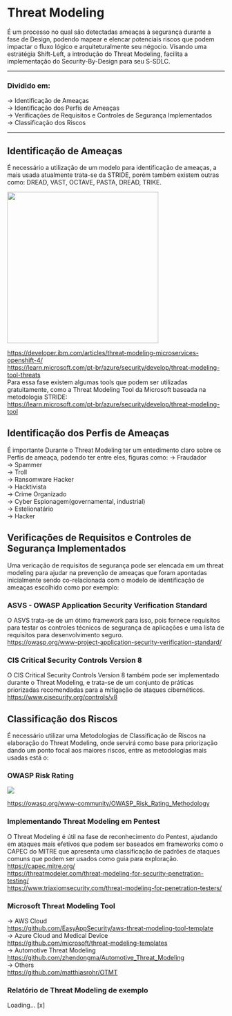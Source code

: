 # Threat Modeling
É um processo no qual são detectadas ameaças à segurança durante a fase de Design, podendo mapear e elencar potenciais riscos que podem impactar o fluxo lógico e arquiteturalmente seu négocio. Visando uma estratégia Shift-Left, a introdução do Threat Modeling, facilita a implementação do Security-By-Design para seu S-SDLC.

---

### Dividido em:  
-> Identificação de Ameaças  
-> Identificação dos Perfis de Ameaças  
-> Verificações de Requisitos e Controles de Segurança Implementados  
-> Classificação dos Riscos  

---

## Identificação de Ameaças
É necessário a utilização de um modelo para identificação de ameaças, a mais usada atualmente trata-se da STRIDE, porém também existem outras como: DREAD, VAST, OCTAVE, PASTA, DREAD, TRIKE.  

<a href="https://www.researchgate.net/profile/J-Mcdonald-10/publication/321484000/figure/fig1/AS:597541452263424@1519476392455/STRIDE-threat-model.png"> 
<img height="350em" src="https://developer.ibm.com/developer/default/articles/threat-modeling-microservices-openshift-4/images/STRIDE.png" />
</a>

https://developer.ibm.com/articles/threat-modeling-microservices-openshift-4/  
https://learn.microsoft.com/pt-br/azure/security/develop/threat-modeling-tool-threats  
Para essa fase existem algumas tools que podem ser utilizadas gratuitamente, como a Threat Modeling Tool da Microsoft baseada na metodologia STRIDE:  
https://learn.microsoft.com/pt-br/azure/security/develop/threat-modeling-tool  

## Identificação dos Perfis de Ameaças
É importante Durante o Threat Modeling ter um entedimento claro sobre os Perfis de ameaça, podendo ter entre eles, figuras como:
-> Fraudador  
-> Spammer  
-> Troll  
-> Ransomware Hacker  
-> Hacktivista  
-> Crime Organizado  
-> Cyber Espionagem(governamental, industrial)  
-> Estelionatário  
-> Hacker  

## Verificações de Requisitos e Controles de Segurança Implementados
Uma vericação de requisitos de segurança pode ser elencada em um threat modeling para ajudar na prevenção de ameaças que foram apontadas inicialmente sendo co-relacionada com o modelo de identificação de ameaças escolhido como por exemplo:  

### ASVS - OWASP Application Security Verification Standard 
O ASVS trata-se de um ótimo framework para isso, pois fornece requisitos para testar os controles técnicos de segurança de aplicações e uma lista de requisitos para desenvolvimento seguro.  
https://owasp.org/www-project-application-security-verification-standard/  

### CIS Critical Security Controls Version 8  
O CIS Critical Security Controls Version 8 também pode ser implementado durante o Threat Modeling, e trata-se de um conjunto de práticas priorizadas recomendadas para a mitigação de ataques cibernéticos.  
https://www.cisecurity.org/controls/v8  

## Classificação dos Riscos
É necessário utilizar uma Metodologias de Classificação de Riscos na elaboração do Threat Modeling, onde servirá como base para priorização dando um ponto focal aos maiores riscos, entre as metodologias mais usadas está o:  

### OWASP Risk Rating  
<a href="https://www.simplerisk.com/sites/default/files/2021-02/owasp-risk-rating-methodology.png" >
<img src="https://www.simplerisk.com/sites/default/files/2021-02/owasp-risk-rating-methodology.png" />
</a>

https://owasp.org/www-community/OWASP_Risk_Rating_Methodology  

### Implementando Threat Modeling em Pentest
O Threat Modeling é útil na fase de reconhecimento do Pentest, ajudando em ataques mais efetivos que podem ser baseados em frameworks como o CAPEC do MITRE que apresenta uma classificação de padrões de ataques comuns que podem ser usados como guia para exploração.  
https://capec.mitre.org/  
https://threatmodeler.com/threat-modeling-for-security-penetration-testing/  
https://www.triaxiomsecurity.com/threat-modeling-for-penetration-testers/  

### Microsoft Threat Modeling Tool
-> AWS Cloud  
https://github.com/EasyAppSecurity/aws-threat-modeling-tool-template  
-> Azure Cloud and Medical Device  
https://github.com/microsoft/threat-modeling-templates  
-> Automotive Threat Modeling  
https://github.com/zhendongma/Automotive_Threat_Modeling  
-> Others  
https://github.com/matthiasrohr/OTMT  

###  Relatório de Threat Modeling de exemplo
Loading... [x]

